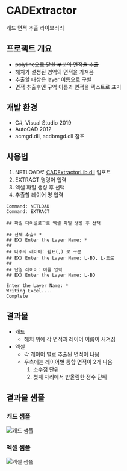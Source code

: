 # CADExtractor
캐드 면적 추출 라이브러리

## 프로젝트 개요
- ~~polyline으로 닫힌 부분의 면적을 추출~~
- 해치가 설정된 영역의 면적을 가져옴
- 추출할 대상은 layer 이름으로 구별
- 면적 추출후엔 구역 이름과 면적을 텍스트로 표기

## 개발 환경
- C#, Visual Studio 2019
- AutoCAD 2012
- acmgd.dll, acdbmgd.dll 참조

## 사용법
1. NETLOAD로 [CADExtractorLib.dll](https://github.com/lcw3176/CADExtractor/releases/download/v1.2.0/CADExtractorLib.dll) 임포트
2. EXTRACT 명령어 입력
3. 엑셀 파일 생성 후 선택
4. 추출할 레이어 명 입력
```
Command: NETLOAD
Command: EXTRACT

## 파일 다이얼로그로 엑셀 파일 생성 후 선택

## 전체 추출: *
## EX) Enter the Layer Name: *
##
## 다수의 레이어: 쉼표(,) 로 구분
## EX) Enter the Layer Name: L-BO, L-도로
##
## 단일 레이어: 이름 입력
## EX) Enter the Layer Name: L-BO

Enter the Layer Name: *
Writing Excel....
Complete
```
## 결과물
- 캐드
    - 해치 위에 각 면적과 레이어 이름이 새겨짐
- 엑셀
    - 각 레이어 별로 추출된 면적이 나옴
    - 우측에는 레이어별 통합 면적이 2개 나옴
        1. 소수점 단위
        2. 첫째 자리에서 반올림한 정수 단위
## 결과물 샘플
### 캐드 샘플
![캐드 샘플](https://user-images.githubusercontent.com/59993347/137585838-21609546-aa1f-4de6-8fad-f1fce5b15472.png)
### 엑셀 샘플
![엑셀 샘플](https://user-images.githubusercontent.com/59993347/137585839-470819dd-3d03-4d58-8f57-0c4ccc9ab3d8.png)

